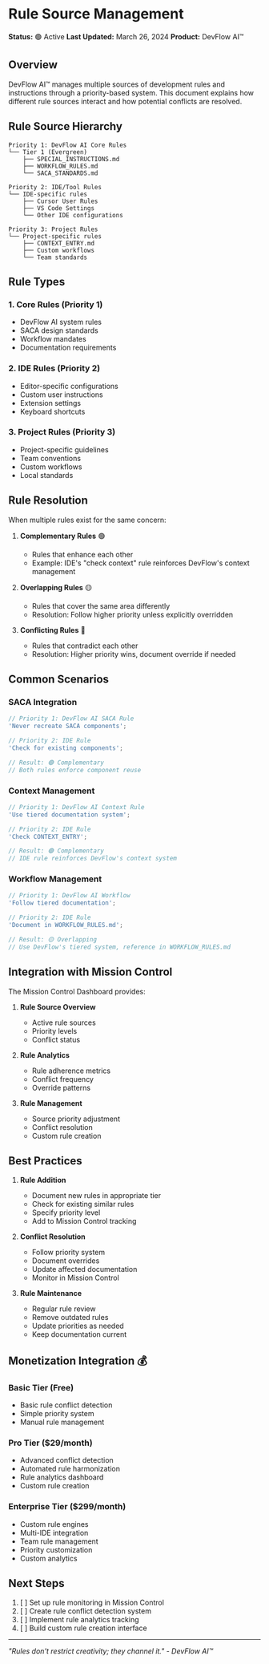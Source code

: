 # Rule Source Management

**Status:** 🟢 Active
**Last Updated:** March 26, 2024
**Product:** DevFlow AI™

## Overview

DevFlow AI™ manages multiple sources of development rules and instructions through a priority-based system. This document explains how different rule sources interact and how potential conflicts are resolved.

## Rule Source Hierarchy

```
Priority 1: DevFlow AI Core Rules
└── Tier 1 (Evergreen)
    ├── SPECIAL_INSTRUCTIONS.md
    ├── WORKFLOW_RULES.md
    └── SACA_STANDARDS.md

Priority 2: IDE/Tool Rules
└── IDE-specific rules
    ├── Cursor User Rules
    ├── VS Code Settings
    └── Other IDE configurations

Priority 3: Project Rules
└── Project-specific rules
    ├── CONTEXT_ENTRY.md
    ├── Custom workflows
    └── Team standards
```

## Rule Types

### 1. Core Rules (Priority 1)

- DevFlow AI system rules
- SACA design standards
- Workflow mandates
- Documentation requirements

### 2. IDE Rules (Priority 2)

- Editor-specific configurations
- Custom user instructions
- Extension settings
- Keyboard shortcuts

### 3. Project Rules (Priority 3)

- Project-specific guidelines
- Team conventions
- Custom workflows
- Local standards

## Rule Resolution

When multiple rules exist for the same concern:

1. **Complementary Rules** 🟢

   - Rules that enhance each other
   - Example: IDE's "check context" rule reinforces DevFlow's context management

2. **Overlapping Rules** 🟡

   - Rules that cover the same area differently
   - Resolution: Follow higher priority unless explicitly overridden

3. **Conflicting Rules** 🔴
   - Rules that contradict each other
   - Resolution: Higher priority wins, document override if needed

## Common Scenarios

### SACA Integration

```typescript
// Priority 1: DevFlow AI SACA Rule
'Never recreate SACA components';

// Priority 2: IDE Rule
'Check for existing components';

// Result: 🟢 Complementary
// Both rules enforce component reuse
```

### Context Management

```typescript
// Priority 1: DevFlow AI Context Rule
'Use tiered documentation system';

// Priority 2: IDE Rule
'Check CONTEXT_ENTRY';

// Result: 🟢 Complementary
// IDE rule reinforces DevFlow's context system
```

### Workflow Management

```typescript
// Priority 1: DevFlow AI Workflow
'Follow tiered documentation';

// Priority 2: IDE Rule
'Document in WORKFLOW_RULES.md';

// Result: 🟡 Overlapping
// Use DevFlow's tiered system, reference in WORKFLOW_RULES.md
```

## Integration with Mission Control

The Mission Control Dashboard provides:

1. **Rule Source Overview**

   - Active rule sources
   - Priority levels
   - Conflict status

2. **Rule Analytics**

   - Rule adherence metrics
   - Conflict frequency
   - Override patterns

3. **Rule Management**
   - Source priority adjustment
   - Conflict resolution
   - Custom rule creation

## Best Practices

1. **Rule Addition**

   - Document new rules in appropriate tier
   - Check for existing similar rules
   - Specify priority level
   - Add to Mission Control tracking

2. **Conflict Resolution**

   - Follow priority system
   - Document overrides
   - Update affected documentation
   - Monitor in Mission Control

3. **Rule Maintenance**
   - Regular rule review
   - Remove outdated rules
   - Update priorities as needed
   - Keep documentation current

## Monetization Integration 💰

### Basic Tier (Free)

- Basic rule conflict detection
- Simple priority system
- Manual rule management

### Pro Tier ($29/month)

- Advanced conflict detection
- Automated rule harmonization
- Rule analytics dashboard
- Custom rule creation

### Enterprise Tier ($299/month)

- Custom rule engines
- Multi-IDE integration
- Team rule management
- Priority customization
- Custom analytics

## Next Steps

1. [ ] Set up rule monitoring in Mission Control
2. [ ] Create rule conflict detection system
3. [ ] Implement rule analytics tracking
4. [ ] Build custom rule creation interface

---

_"Rules don't restrict creativity; they channel it." - DevFlow AI™_
